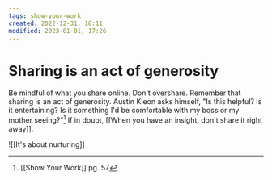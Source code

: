 ```yaml
---
tags: show-your-work 
created: 2022-12-31, 18:11
modified: 2023-01-01, 17:26
---
```


# Sharing is an act of generosity
Be mindful of what you share online. Don't overshare. Remember that sharing is an act of generosity. Austin Kleon asks himself, "Is this helpful? Is it entertaining? Is it something I'd be comfortable with my boss or my mother seeing?"[^1] If in doubt, [[When you have an insight, don't share it right away]].

![[It's about nurturing]]

[^1]: [[Show Your Work]] pg. 57